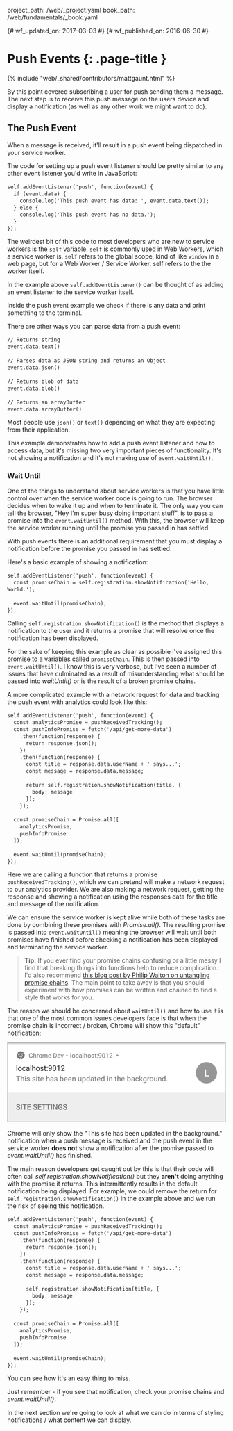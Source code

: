project_path: /web/_project.yaml
book_path: /web/fundamentals/_book.yaml

{# wf_updated_on: 2017-03-03 #}
{# wf_published_on: 2016-06-30 #}

# Push Events {: .page-title }

{% include "web/_shared/contributors/mattgaunt.html" %}



By this point covered subscribing a user for push sending them a message. The next step is to
 receive this push message on the users device and display a notification (as well as any other
 work we might want to do).

## The Push Event

When a message is received, it'll result in a push event being dispatched in your service worker.

The code for setting up a push event listener should be pretty similar to any other event
 listener you'd write in JavaScript:


    self.addEventListener('push', function(event) {
      if (event.data) {
        console.log('This push event has data: ', event.data.text());
      } else {
        console.log('This push event has no data.');
      }
    });


The weirdest bit of this code to most developers who are new to service workers is the `self`
 variable. `self` is commonly used in Web Workers, which a service worker is. `self` refers to
 the global scope, kind of like `window` in a web page, but for a Web Worker / Service Worker,
 self refers to the the worker itself.

In the example above `self.addEventListener()` can be thought of as adding an event listener to
 the service worker itself.

Inside the push event example we check if there is any data and print something to the terminal.

There are other ways you can parse data from a push event:


    // Returns string
    event.data.text()
    
    // Parses data as JSON string and returns an Object
    event.data.json()
    
    // Returns blob of data
    event.data.blob()
    
    // Returns an arrayBuffer
    event.data.arrayBuffer()


Most people use `json()` or `text()` depending on what they are expecting from their application.

This example demonstrates how to add a push event listener and how to access data, but it's
 missing two very important pieces of functionality. It's not showing a notification and it's
 not making use of `event.waitUntil()`.

### Wait Until

One of the things to understand about service workers is that you have little control over when
 the service worker code is going to run. The browser decides when to wake it up and when to
 terminate it. The only way you can tell the browser, "Hey I'm super busy doing important
 stuff", is to pass a promise into the `event.waitUntil()` method. With this, the browser will
 keep the service worker running until the promise you passed in has settled.

With push events there is an additional requirement that you must display a notification before
 the promise you passed in has settled.

Here's a basic example of showing a notification:


    self.addEventListener('push', function(event) {
      const promiseChain = self.registration.showNotification('Hello, World.');
      
      event.waitUntil(promiseChain);
    });


Calling `self.registration.showNotification()` is the method that displays a notification to
 the user and it returns a promise that will resolve once the notification has been displayed.

For the sake of keeping this example as clear as possible I've assigned this promise to a
 variables called `promiseChain`. This is then passed into `event.waitUntil()`. I know this is
 very verbose, but I've seen a number of issues that have culminated as a result of
 misunderstanding what should be passed into *waitUntil()* or is the result of a broken promise
 chains.

A more complicated example with a network request for data and tracking the push event with
 analytics could look like this:


    self.addEventListener('push', function(event) {
      const analyticsPromise = pushReceivedTracking();
      const pushInfoPromise = fetch('/api/get-more-data')
        .then(function(response) {
          return response.json();
        })
        .then(function(response) {
          const title = response.data.userName + ' says...';
          const message = response.data.message;
    
          return self.registration.showNotification(title, {
            body: message
          });
        });
    
      const promiseChain = Promise.all([
        analyticsPromise,
        pushInfoPromise
      ]);
    
      event.waitUntil(promiseChain);
    });


Here we are calling a function that returns a promise `pushReceivedTracking()`, which we can
 pretend will make a network request to our analytics provider.
We are also making a network request, getting the response and showing a
notification using the responses data for the title and message of the notification.

We can ensure the service worker is kept alive while both of these tasks are done by combining
 these promises with *Promise.all()*. The resulting promise is passed into `event.waitUntil()`
 meaning the browser will wait until both promises have finished before checking a notification
 has been displayed and terminating the service worker.

> **Tip:** If you ever find your promise chains confusing or a little messy
> I find that breaking things into functions help to reduce complication.
> I'd also recommend
> [this blog post by Philip Walton on untangling promise
 chains](https://philipwalton.com/articles/untangling-deeply-nested-promise-chains/).
> The main point to take away is that you should experiment with how promises can be written
 and chained to find a style that works for you.

The reason we should be concerned about `waitUntil()` and how to use it is that one of the most
 common issues developers face is that when the promise chain is incorrect / broken, Chrome
 will show this "default" notification:

![An Image of the default notification in Chrome](./images/default-notification-mobile.png)

Chrome will only show the "This site has been updated in the background." notification when a
 push message is received and the push event in the service worker **does not** show a
 notification after the promise passed to *event.waitUntil()* has finished.

The main reason developers get caught out by this is that their code will
often call *self.registration.showNotification()* but they **aren't** doing
anything with the promise it returns. This intermittently results in the default notification
 being displayed. For example, we could remove the return for
 `self.registration.showNotification()` in the example above and we run the risk of seeing this
 notification.


    self.addEventListener('push', function(event) {
      const analyticsPromise = pushReceivedTracking();
      const pushInfoPromise = fetch('/api/get-more-data')
        .then(function(response) {
          return response.json();
        })
        .then(function(response) {
          const title = response.data.userName + ' says...';
          const message = response.data.message;
    
          self.registration.showNotification(title, {
            body: message
          });
        });
    
      const promiseChain = Promise.all([
        analyticsPromise,
        pushInfoPromise
      ]);
    
      event.waitUntil(promiseChain);
    });


You can see how it's an easy thing to miss.

Just remember - if you see that notification, check your promise chains and *event.waitUntil()*.

In the next section we're going to look at what we can do in terms of styling notifications /
 what content we can display.
